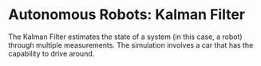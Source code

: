 # Autonomous Robots: Kalman Filter
The Kalman Filter estimates the state of a system (in this case, a robot) through multiple measurements. The simulation involves a car that has the capability to drive around.
